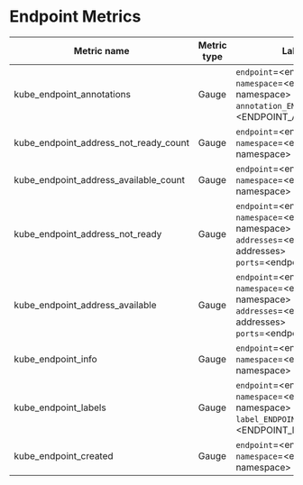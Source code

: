 # Endpoint Metrics

| Metric name| Metric type | Labels/tags | Status |
| ---------- | ----------- | ----------- | ----------- |
| kube_endpoint_annotations | Gauge | `endpoint`=&lt;endpoint-name&gt; <br> `namespace`=&lt;endpoint-namespace&gt; <br> `annotation_ENDPOINT_ANNOTATION`=&lt;ENDPOINT_ANNOTATION&gt;  | EXPERIMENTAL |
| kube_endpoint_address_not_ready_count | Gauge | `endpoint`=&lt;endpoint-name&gt; <br> `namespace`=&lt;endpoint-namespace&gt; | STABLE |
| kube_endpoint_address_available_count | Gauge | `endpoint`=&lt;endpoint-name&gt; <br> `namespace`=&lt;endpoint-namespace&gt; | STABLE |
| kube_endpoint_address_not_ready | Gauge | `endpoint`=&lt;endpoint-name&gt; <br> `namespace`=&lt;endpoint-namespace&gt; <br> `addresses`=&lt;endpoint-addresses&gt; <br> `ports`=&lt;endpoint-ports&gt; | STABLE |
| kube_endpoint_address_available | Gauge | `endpoint`=&lt;endpoint-name&gt; <br> `namespace`=&lt;endpoint-namespace&gt; <br> `addresses`=&lt;endpoint-addresses&gt; <br> `ports`=&lt;endpoint-ports&gt; | STABLE |
| kube_endpoint_info | Gauge | `endpoint`=&lt;endpoint-name&gt; <br> `namespace`=&lt;endpoint-namespace&gt;  | STABLE |
| kube_endpoint_labels | Gauge | `endpoint`=&lt;endpoint-name&gt; <br> `namespace`=&lt;endpoint-namespace&gt; <br> `label_ENDPOINT_LABEL`=&lt;ENDPOINT_LABEL&gt;  | STABLE |
| kube_endpoint_created | Gauge | `endpoint`=&lt;endpoint-name&gt; <br> `namespace`=&lt;endpoint-namespace&gt; | STABLE |
